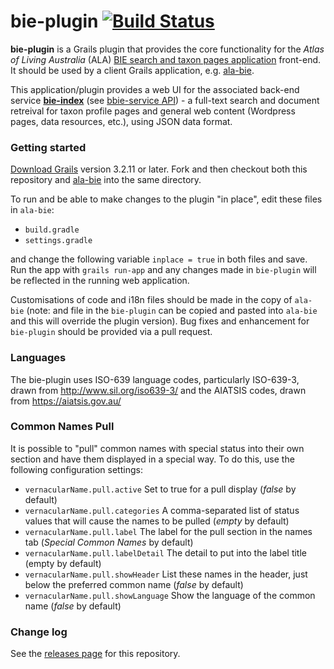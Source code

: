 # bie-plugin  [![Build Status](https://travis-ci.com/AtlasOfLivingAustralia/bie-plugin.svg?branch=master)](https://travis-ci.com/AtlasOfLivingAustralia/bie-plugin)

**bie-plugin** is a Grails plugin that provides the core functionality for the _Atlas of Living Australia_ (ALA) [BIE search and taxon pages application](http://bie.ala.org.au/search) front-end. It should be used by a client Grails application, e.g. [ala-bie](https://github.com/AtlasOfLivingAustralia/ala-bie).

This application/plugin provides a web UI for the associated back-end service  [**bie-index**](https://github.com/AtlasOfLivingAustralia/bie-index) (see [bbie-service API](http://bie.ala.org.au/ws)) - a full-text search and document retreival for taxon profile pages and general web content (Wordpress pages, data resources, etc.), using JSON data format.

### Getting started

[Download Grails](https://grails.org/download.html) version 3.2.11 or later. Fork and then checkout both this repository and [ala-bie](https://github.com/AtlasOfLivingAustralia/ala-bie) into the same directory. 

To run and be able to make changes to the plugin "in place", edit these files in `ala-bie`:
* `build.gradle`
* `settings.gradle`

and change the following variable `inplace = true` in both files and save. Run the app with `grails run-app` and any changes made in `bie-plugin` will be reflected in the running web application. 

Customisations of code and i18n files should be made in the copy of `ala-bie` (note: and file in the `bie-plugin` can be copied and pasted into `ala-bie` and this will override the plugin version). Bug fixes and enhancement for `bie-plugin` should be provided via a pull request.

### Languages

The bie-plugin uses ISO-639 language codes, particularly ISO-639-3, drawn from http://www.sil.org/iso639-3/ and the AIATSIS codes, drawn from https://aiatsis.gov.au/


### Common Names Pull

It is possible to "pull" common names with special status into their own section and have them displayed in a special way.
To do this, use the following configuration settings:

* `vernacularName.pull.active` Set to true for a pull display (*false* by default)
* `vernacularName.pull.categories` A comma-separated list of status values that will cause the names to be pulled (*empty* by default)
* `vernacularName.pull.label` The label for the pull section in the names tab (*Special Common Names* by default)
* `vernacularName.pull.labelDetail` The detail to put into the label title (empty by default)
* `vernacularName.pull.showHeader` List these names in the header, just below the preferred common name (*false* by default)
* `vernacularName.pull.showLanguage` Show the language of the common name (*false* by default)

### Change log
See the [releases page](https://github.com/AtlasOfLivingAustralia/bie-plugin/releases) for this repository.

